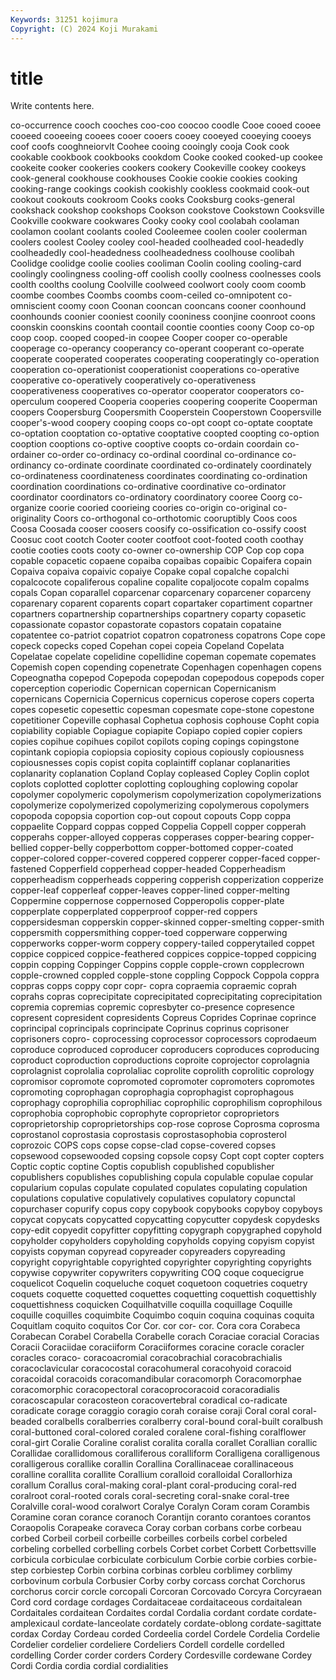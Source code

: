 ```yaml
---
Keywords: 31251 kojimura
Copyright: (C) 2024 Koji Murakami
---
```


# title

Write contents here.



 co-occurrence cooch cooches coo-coo coocoo coodle
Cooe cooed cooee cooeed cooeeing cooees cooer cooers cooey cooeyed
cooeying cooeys coof coofs cooghneiorvlt Coohee cooing cooingly cooja Cook
cook cookable cookbook cookbooks cookdom Cooke cooked cooked-up cookee cookeite
cooker cookeries cookers cookery Cookeville cookey cookeys cook-general cookhouse cookhouses
Cookie cookie cookies cooking cooking-range cookings cookish cookishly cookless cookmaid
cook-out cookout cookouts cookroom Cooks cooks Cooksburg cooks-general cookshack cookshop
cookshops Cookson cookstove Cookstown Cooksville Cookville cookware cookwares Cooky cooky
cool coolabah coolaman coolamon coolant coolants cooled Cooleemee coolen cooler
coolerman coolers coolest Cooley cooley cool-headed coolheaded cool-headedly coolheadedly cool-headedness
coolheadedness coolhouse coolibah Coolidge coolidge coolie coolies cooliman Coolin cooling
cooling-card coolingly coolingness cooling-off coolish coolly coolness coolnesses cools coolth
coolths coolung Coolville coolweed coolwort cooly coom coomb coombe coombes
Coombs coombs coom-ceiled co-omnipotent co-omniscient coomy coon Coonan cooncan cooncans
cooner coonhound coonhounds coonier cooniest coonily cooniness coonjine coonroot coons
coonskin coonskins coontah coontail coontie coonties coony Coop co-op coop
coop. cooped cooped-in coopee Cooper cooper co-operable cooperage co-operancy cooperancy
co-operant cooperant co-operate cooperate cooperated cooperates cooperating cooperatingly co-operation cooperation
co-operationist cooperationist cooperations co-operative cooperative co-operatively cooperatively co-operativeness cooperativeness cooperatives
co-operator cooperator cooperators co-operculum coopered Cooperia cooperies coopering cooperite Cooperman
coopers Coopersburg Coopersmith Cooperstein Cooperstown Coopersville cooper's-wood coopery cooping coops
co-opt coopt co-optate cooptate co-optation cooptation co-optative cooptative coopted coopting
co-option cooption cooptions co-optive cooptive coopts co-ordain coordain co-ordainer co-order
co-ordinacy co-ordinal coordinal co-ordinance co-ordinancy co-ordinate coordinate coordinated co-ordinately coordinately
co-ordinateness coordinateness coordinates coordinating co-ordination coordination coordinations co-ordinative coordinative co-ordinator
coordinator coordinators co-ordinatory coordinatory cooree Coorg co-organize coorie cooried coorieing
coories co-origin co-original co-originality Coors co-orthogonal co-orthotomic cooruptibly Coos coos
Coosa Coosada cooser coosers coosify co-ossification co-ossify coost Coosuc coot
cootch Cooter cooter cootfoot coot-footed cooth coothay cootie cooties coots
cooty co-owner co-ownership COP Cop cop copa copable copacetic copaene
copaiba copaibas copaibic Copaifera copain Copaiva copaiva copaivic copaiye Copake
copal copalche copalchi copalcocote copaliferous copaline copalite copaljocote copalm copalms
copals Copan coparallel coparcenar coparcenary coparcener coparceny coparenary coparent coparents
copart copartaker copartiment copartner copartners copartnership copartnerships copartnery coparty copasetic
copassionate copastor copastorate copastors copatain copataine copatentee co-patriot copatriot copatron
copatroness copatrons Cope cope copeck copecks coped Copehan copei copeia
Copeland Copelata Copelatae copelate copelidine copellidine copeman copemate copemates Copemish
copen copending copenetrate Copenhagen copenhagen copens Copeognatha copepod Copepoda copepodan
copepodous copepods coper coperception coperiodic Copernican copernican Copernicanism copernicans Copernicia
Copernicus copernicus coperose copers coperta copes copesetic copesettic copesman copesmate
cope-stone copestone copetitioner Copeville cophasal Cophetua cophosis cophouse Copht copia
copiability copiable Copiague copiapite Copiapo copied copier copiers copies copihue
copihues copilot copilots coping copings copingstone copintank copiopia copiopsia copiosity
copious copiously copiousness copiousnesses copis copist copita coplaintiff coplanar coplanarities
coplanarity coplanation Copland Coplay copleased Copley Coplin coplot coplots coplotted
coplotter coplotting coploughing coplowing copolar copolymer copolymeric copolymerism copolymerization copolymerizations
copolymerize copolymerized copolymerizing copolymerous copolymers copopoda copopsia coportion cop-out copout
copouts Copp coppa coppaelite Coppard coppas copped Coppelia Coppell copper
copperah copperahs copper-alloyed copperas copperases copper-bearing copper-bellied copper-belly copperbottom copper-bottomed
copper-coated copper-colored copper-covered coppered copperer copper-faced copper-fastened Copperfield copperhead copper-headed
Copperheadism copperheadism copperheads coppering copperish copperization copperize copper-leaf copperleaf copper-leaves
copper-lined copper-melting Coppermine coppernose coppernosed Copperopolis copper-plate copperplate copperplated copperproof
copper-red coppers coppersidesman copperskin copper-skinned copper-smelting copper-smith coppersmith coppersmithing copper-toed
copperware copperwing copperworks copper-worm coppery coppery-tailed copperytailed coppet coppice coppiced
coppice-feathered coppices coppice-topped coppicing coppin copping Coppinger Coppins copple copple-crown
copplecrown copple-crowned coppled copple-stone coppling Coppock Coppola coppra coppras copps
coppy copr copr- copra copraemia copraemic coprah coprahs copras coprecipitate
coprecipitated coprecipitating coprecipitation copremia copremias copremic copresbyter co-presence copresence copresent
copresident copresidents Copreus Coprides Coprinae coprince coprincipal coprincipals coprincipate Coprinus
coprinus coprisoner coprisoners copro- coprocessing coprocessor coprocessors coprodaeum coproduce coproduced
coproducer coproducers coproduces coproducing coproduct coproduction coproductions coproite coprojector coprolagnia
coprolagnist coprolalia coprolaliac coprolite coprolith coprolitic coprology copromisor copromote copromoted
copromoter copromoters copromotes copromoting coprophagan coprophagia coprophagist coprophagous coprophagy coprophilia
coprophiliac coprophilic coprophilism coprophilous coprophobia coprophobic coprophyte coproprietor coproprietors coproprietorship
coproprietorships cop-rose coprose Coprosma coprosma coprostanol coprostasia coprostasis coprostasophobia coprosterol
coprozoic COPS cops copse copse-clad copse-covered copses copsewood copsewooded copsing
copsole copsy Copt copt copter copters Coptic coptic coptine Coptis
copublish copublished copublisher copublishers copublishes copublishing copula copulable copulae copular
copularium copulas copulate copulated copulates copulating copulation copulations copulative copulatively
copulatives copulatory copunctal copurchaser copurify copus copy copybook copybooks copyboy
copyboys copycat copycats copycatted copycatting copycutter copydesk copydesks copy-edit copyedit
copyfitter copyfitting copygraph copygraphed copyhold copyholder copyholders copyholding copyholds copying
copyism copyist copyists copyman copyread copyreader copyreaders copyreading copyright copyrightable
copyrighted copyrighter copyrighting copyrights copywise copywriter copywriters copywriting COQ coque
coquecigrue coquelicot Coquelin coqueluche coquet coquetoon coquetries coquetry coquets coquette
coquetted coquettes coquetting coquettish coquettishly coquettishness coquicken Coquilhatville coquilla coquillage
Coquille coquille coquilles coquimbite Coquimbo coquin coquina coquinas coquita Coquitlam
coquito coquitos Cor Cor. cor cor- cor. Cora cora Corabeca
Corabecan Corabel Corabella Corabelle corach Coraciae coracial Coracias Coracii Coraciidae
coraciiform Coraciiformes coracine coracle coracler coracles coraco- coracoacromial coracobrachial coracobrachialis
coracoclavicular coracocostal coracohumeral coracohyoid coracoid coracoidal coracoids coracomandibular coracomorph Coracomorphae
coracomorphic coracopectoral coracoprocoracoid coracoradialis coracoscapular coracosteon coracovertebral coradical co-radicate coradicate
corage coraggio coragio corah coraise coraji Coral coral coral-beaded coralbells
coralberries coralberry coral-bound coral-built coralbush coral-buttoned coral-colored coraled coralene coral-fishing
coralflower coral-girt Coralie Coraline coralist coralita coralla corallet Corallian corallic
Corallidae corallidomous coralliferous coralliform Coralligena coralligenous coralligerous corallike corallin Corallina
Corallinaceae corallinaceous coralline corallita corallite Corallium coralloid coralloidal Corallorhiza corallum
Corallus coral-making coral-plant coral-producing coral-red coralroot coral-rooted corals coral-secreting coral-snake
coral-tree Coralville coral-wood coralwort Coralye Coralyn Coram coram Corambis Coramine
coran corance coranoch Corantijn coranto corantoes corantos Coraopolis Corapeake coraveca
Coray corban corbans corbe corbeau corbed Corbeil corbeil corbeille corbeilles
corbeils corbel corbeled corbeling corbelled corbelling corbels Corbet corbet Corbett
Corbettsville corbicula corbiculae corbiculate corbiculum Corbie corbie corbies corbie-step corbiestep
Corbin corbina corbinas corbleu corblimey corblimy corbovinum corbula Corbusier Corby
corby corcass corchat Corchorus corchorus corcir corcle corcopali Corcoran Corcovado
Corcyra Corcyraean Cord cord cordage cordages Cordaitaceae cordaitaceous cordaitalean Cordaitales
cordaitean Cordaites cordal Cordalia cordant cordate cordate-amplexicaul cordate-lanceolate cordately cordate-oblong
cordate-sagittate cordax Corday Cordeau corded Cordeelia cordel Cordele Cordelia Cordelie
Cordelier cordelier cordeliere Cordeliers Cordell cordelle cordelled cordelling Corder corder
corders Cordery Cordesville cordewane Cordey Cordi Cordia cordia cordial cordialities
